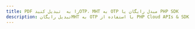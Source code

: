 ---title: PDF را به  تبدیل کنیدOTP، MHT به OTP مبدل رایگان یا PHP SDKdescription: تبدیل رایگانMHT به OTP با استفاده از PHP Cloud APIs & SDK همچنین اسناد PDF را در Cloud ایجاد، ویرایش و رندر کنید.---